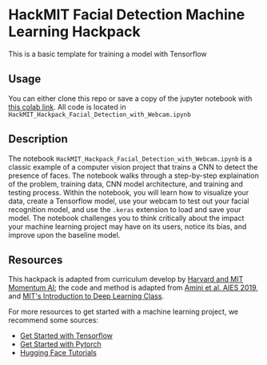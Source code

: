 # HackMIT Facial Detection Machine Learning Hackpack
This is a basic template for training a model with Tensorflow

## Usage
You can either clone this repo or save a copy of the jupyter notebook with [this colab link](https://colab.research.google.com/drive/109vgEFb9I0YvAYaVxFv-KIDEZ_xI4uFP?usp=sharing). All code is located in `HackMIT_Hackpack_Facial_Detection_with_Webcam.ipynb`

## Description
The notebook `HackMIT_Hackpack_Facial_Detection_with_Webcam.ipynb` is a classic example of a computer vision project that trains a CNN to detect the presence of faces. The notebook walks through a step-by-step explaination of the problem, training data, CNN model architecture, and training and testing process. Within the notebook, you will learn how to visualize your data, create a Tensorflow model, use your webcam to test out your facial recognition model, and use the `.keras` extension to load and save your model. The notebook challenges you to think critically about the impact your machine learning project may have on its users, notice its bias, and improve upon the baseline model.

## Resources
This hackpack is adapted from curriculum develop by [Harvard and MIT Momentum AI](https://momentumai.org/); the code and method is adapted from [Amini et al. AIES 2019](https://dl.acm.org/doi/pdf/10.1145/3306618.3314243), and [MIT's Introduction to Deep Learning Class](http://introtodeeplearning.com/).

For more resources to get started with a machine learning project, we recommend some sources:
* [Get Started with Tensorflow](https://www.tensorflow.org/tutorials)
* [Get Started with Pytorch](https://pytorch.org/tutorials/beginner/basics/intro.html)
* [Hugging Face Tutorials](https://huggingface.co/learn/nlp-course/chapter1/1)
